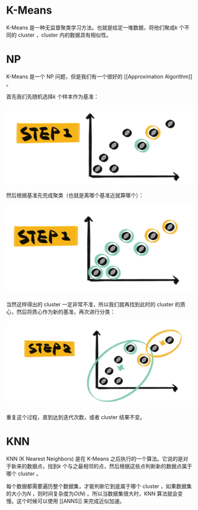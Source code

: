 # K-Means

K-Means 是一种无监督聚类学习方法。也就是给定一堆数据，将他们聚成$k$ 个不同的 cluster ，cluster 内的数据具有相似性。

# NP

K-Means 是一个 NP 问题，但是我们有一个很好的 [[Approximation Algorithm]] 。

首先我们先随机选择$k$ 个样本作为基准：

![](img/clipboard-20250602T213929.png)

然后根据基准先完成聚类（也就是离哪个基准近就算哪个）：

![](img/clipboard-20250602T214140.png)

当然这样得出的 cluster 一定非常不准，所以我们就再找到此时的 cluster 的质心，然后将质心作为新的基准，再次进行分类：

![](img/clipboard-20250602T214239.png)

重复这个过程，直到达到迭代次数，或者 cluster 结果不变。

# KNN

KNN (K Nearest Neighbors) 是在 K-Means 之后执行的一个算法。它说的是对于新来的数据点，找到$k$ 个与之最相邻的点，然后根据这些点判断新的数据点属于哪个 cluster 。

每个数据都需要遍历整个数据集，才能判断它到底属于哪个 cluster ，如果数据集的大小为$N$ ，则时间复杂度为$O(N)$ 。所以当数据集很大时，KNN 算法就会变慢。这个时候可以使用 [[ANNS]] 来完成近似加速。
